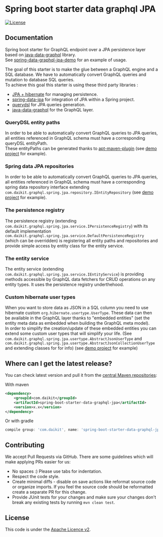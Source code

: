 # Spring boot starter data graphql JPA

[![License](http://img.shields.io/:license-apache-blue.svg)](http://www.apache.org/licenses/LICENSE-2.0.html)

## Documentation

Spring boot starter for GraphQL endpoint over a JPA persistence layer based on [java-data-graphql](https://github.com/tcaselli/java-data-graphql) library.  
See [spring-data-graphql-jpa-demo](https://github.com/tcaselli/spring-data-graphql-jpa-demo) for an example of usage.

The goal of this starter is to make the glue between a GraphQL engine and a SQL database. We have to automatically convert GraphQL queries and mutation to database SQL queries.  
To achieve this goal this starter is using these third party libraries :
* [JPA + hibernate](https://hibernate.org/) for managing persistence.
* [spring-data-jpa](https://spring.io/projects/spring-data-jpa) for integration of JPA within a Spring project.
* [querydsl](http://www.querydsl.com/) for JPA queries generation.
* [java-data-graphql](https://github.com/tcaselli/java-data-graphql) for the GraphQL layer.

### QueryDSL entity paths

In order to be able to automatically convert GraphQL queries to JPA queries, all entities referenced in GraphQL schema must have a corresponding queryDSL entityPath.  
These entityPaths can be generated thanks to [apt-maven-plugin](https://github.com/querydsl/apt-maven-plugin) (see [demo project](https://github.com/tcaselli/spring-data-graphql-jpa-demo) for example).

### Spring data JPA repositories

In order to be able to automatically convert GraphQL queries to JPA queries, all entities referenced in GraphQL schema must have a corresponding spring data repository interface extending ```com.daikit.graphql.spring.jpa.repository.IEntityRepository``` (see [demo project](https://github.com/tcaselli/spring-data-graphql-jpa-demo) for example).

### The persistence registry

The persistence registry (extending ```com.daikit.graphql.spring.jpa.service.IPersistenceRegistry```) with its default implementation ```com.daikit.graphql.spring.jpa.service.DefaultPersistenceRegistry``` (which can be overridden) is registering all entity paths and repositories and provide simple access by entity class for the entity service.

### The entity service

The entity service (extending ```com.daikit.graphql.spring.jpa.service.IEntityService```) is providing methods accessible by GraphQL data fetchers for CRUD operations on any entity types. It uses the persistence registry underthehood.

### Custom hibernate user types

When you want to store data as JSON in a SQL column you need to use hibernate custom ```org.hibernate.usertype.UserType```. These data can then be available in the GraphQL layer thanks to "embedded entities" (set the entity meta data as embedded when building the GraphQL meta model).  
In order to simplify the creation/update of these embedded entities you can extend some custom user types that will simplify your life. (See ```com.daikit.graphql.spring.jpa.usertype.AbstractJsonUserType``` and ```com.daikit.graphql.spring.jpa.usertype.AbstractJsonCollectionUserType``` and extending classes for for info) (see [demo project](https://github.com/tcaselli/spring-data-graphql-jpa-demo) for example)

## Where can I get the latest release?

You can check latest version and pull it from the [central Maven repositories](https://mvnrepository.com/artifact/com.daikit/spring-boot-starter-data-graphql):

With maven

```xml
<dependency>
    <groupId>com.daikit</groupId>
    <artifactId>spring-boot-starter-data-graphql-jpa</artifactId>
    <version>x.x</version>
</dependency>
```

Or with gradle 

```gradle
compile group: 'com.daikit', name: 'spring-boot-starter-data-graphql-jpa', version: 'x.x'
```

## Contributing

We accept Pull Requests via GitHub. There are some guidelines which will make applying PRs easier for us:
+ No spaces :) Please use tabs for indentation.
+ Respect the code style.
+ Create minimal diffs - disable on save actions like reformat source code or organize imports. If you feel the source code should be reformatted create a separate PR for this change.
+ Provide JUnit tests for your changes and make sure your changes don't break any existing tests by running ```mvn clean test```.

## License

This code is under the [Apache Licence v2](https://www.apache.org/licenses/LICENSE-2.0).